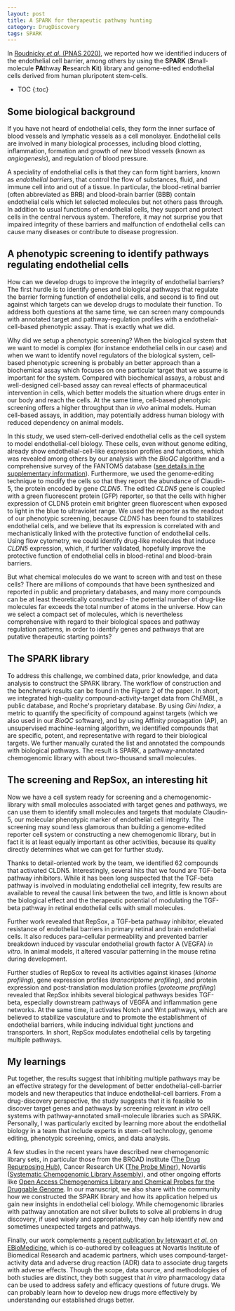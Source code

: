```yaml
---
layout: post
title: A SPARK for therapeutic pathway hunting
category: DrugDiscovery
tags: SPARK
---
```


In [Roudnicky *et al.* (PNAS 2020)](https://www.pnas.org/content/117/33/19854),
we reported how we identified inducers of the endothelial cell barrier, among
others by using the **SPARK** (**S**mall-molecule **PA**thway **R**esearch
**K**it) library and genome-edited endothelial cells derived from human
pluripotent stem-cells.

* TOC
{:toc}

## Some biological background

If you have not heard of endothelial cells,  they form the inner surface of
blood vessels and lymphatic vessels as a cell monolayer. Endothelial cells are
involved in many biological processes, including blood clotting, inflammation,
formation and growth of new blood vessels (known as *angiogenesis*), and
regulation of blood pressure.

A speciality of endothelial cells is that they can form tight barriers, known as
*endothelial barriers*, that control the flow of substances, fluid, and immune
cell into and out of a tissue. In particular, the blood-retinal barrier (often
abbreviated as BRB) and blood-brain barrier (BBB) contain endothelial cells
which let selected molecules but not others pass through. In addition to usual
functions of endothelial cells, they support and protect cells in the central
nervous system. Therefore, it may not surprise you that impaired integrity of
these barriers and malfunction of endothelial cells can cause many diseases or
contribute to disease progression.

## A phenotypic screening to identify pathways regulating endothelial cells

How can we develop drugs to improve the integrity of endothelial barriers? The
first hurdle is to identify genes and biological pathways that regulate the
barrier forming function of endothelial cells, and second is to find out against
which targets can we develop drugs to modulate their function. To address both
questions at the same time, we can screen many compounds with annotated target
and pathway-regulation profiles with a endothelial-cell-based phenotypic assay.
That is exactly what we did.

Why did we setup a phenotypic screening? When the biological system that we want
to model is complex (for instance endothelial cells in our case) and when we
want to identify novel regulators of the biological system, cell-based
phenotypic screening is probably an better approach than a biochemical assay
which focuses on one particular target that we assume is important for the
system. Compared with biochemical assays, a robust and well-designed cell-based
assay can reveal effects of pharmaceutical intervention in cells, which better
models the situation where drugs enter in our body and reach the cells. At the
same time, cell-based phenotypic screening offers a higher throughput than *in
vivo* animal models. Human cell-based assays, in addition, may potentially
address human biology with reduced dependency on animal models.

In this study, we used stem-cell-derived endothelial cells as the cell system to
model endothelial-cell biology. These cells, even without genome editing,
already show endothelial-cell-like expression profiles and functions, which was
revealed among others by our analysis with the *BioQC* algorithm and a
comprehensive survey of the FANTOM5 database ([see details in the supplementary
information](https://www.pnas.org/content/pnas/suppl/2020/08/04/1911532117.DCSupplemental/pnas.1911532117.sapp.pdf)).
Furthermore, we used the genome-editing technique to modify the cells so that
they report the abundance of Claudin-5, the protein encoded by gene *CLDN5*. The
edited *CLDN5* gene is coupled with a green fluorescent protein (GFP) reporter,
so that the cells with higher expression of CLDN5 protein emit brighter green
fluorescent when exposed to light in the blue to ultraviolet range. We used the
reporter as the readout of our phenotypic screening, because *CLDN5* has been
found to stabilizes endothelial cells, and we believe that its expression is
correlated with and mechanistically linked with the protective function of
endothelial cells. Using flow cytometry, we could identify drug-like molecules
that induce *CLDN5* expression, which, if further validated, hopefully improve
the protective function of endothelial cells in blood-retinal and blood-brain
barriers.

But what chemical molecules do we want to screen with and test on these cells?
There are millions of compounds that have been synthesized and reported in
public and proprietary databases, and many more compounds can be at least
theoretically constructed - the potential number of drug-like molecules far
exceeds the total number of atoms in the universe. How can we select a compact
set of molecules, which is nevertheless comprehensive with regard to their
biological spaces and pathway regulation patterns, in order to identify genes
and pathways that are putative therapeutic starting points?

## The SPARK library

To address this challenge, we combined data, prior knowledge, and data analysis
to construct the SPARK library. The workflow of construction and the benchmark
results can be found in the Figure 2 of the paper. In short, we integrated
high-quality compound-activity-target data from *ChEMBL*, a public database, and
Roche's proprietary database. By using *Gini Index*, a metric to quantify the
specificity of compound against targets (which we also used in our *BioQC*
software), and by using Affinity propagation (AP), an unsupervised
machine-learning algorithm, we identified compounds that are specific, potent,
and representative with regard to their biological targets. We further manually
curated the list and annotated the compounds with biological pathways. The
result is SPARK, a pathway-annotated chemogenomic library with about
two-thousand small molecules.

## The screening and RepSox, an interesting hit

Now we have a cell system ready for screening and a chemogenomic-library with
small molecules associated with target genes and pathways, we can use them to
identify small molecules and targets that modulate Claudin-5, our molecular
phenotypic marker of endothelial cell integrity. The screening may sound less
glamorous than building a genome-edited reporter cell system or constructing a
new chemogenomic library, but in fact it is at least equally important as other
activities, because its quality directly determines what we can get for further
study.

Thanks to detail-oriented work by the team, we identified 62 compounds that
activated CLDN5. Interestingly, several hits that we found are TGF-beta pathway
inhibitors. While it has been long suspected that the TGF-beta pathway is
involved in modulating endothelial cell integrity, few results are available to
reveal the causal link between the two, and little is known about the biological
effect and the therapeutic potential of modulating the TGF-beta pathway in
retinal endothelial cells with small molecules.

Further work revealed that RepSox, a TGF-beta pathway inhibitor, elevated
resistance of endothelial barriers in primary retinal and brain endothelial
cells. It also reduces para-cellular permeability and prevented barrier breakdown
induced by vascular endothelial growth factor A (VEGFA) *in vitro*. In animal
models, it altered vascular patterning in the mouse retina during
development.

Further studies of RepSox to reveal its activities against kinases (*kinome
profiling*), gene expression profiles (*transcriptome profiling*), and protein
expression and post-translation modulation profiles (*proteome profiling*)
revealed that RepSox inhibits several biological pathways besides TGF-beta,
especially downstream pathways of VEGFA and inflammation gene networks. At the
same time, it activates Notch and Wnt pathways, which are believed to stabilize
vasculature and to promote the establishment of endothelial barriers, while
inducing individual tight junctions and transporters. In short, RepSox modulates
endothelial cells by targeting multiple pathways.

## My learnings

Put together, the results suggest that inhibiting multiple pathways may be an
effective strategy for the development of better endothelial-cell-barrier models
and new therapeutics that induce endothelial-cell barriers. From a
drug-discovery perspective, the study suggests that it is feasible to discover
target genes and pathways by screening relevant *in vitro* cell systems with
pathway-annotated small-molecule libraries such as SPARK. Personally, I was
particularly excited by learning more about the endothelial biology in a team
that include experts in stem-cell technology, genome editing, phenotypic
screening, omics, and data analysis.

A few studies in the recent years have described new chemogenomic library sets,
in particular those from the BROAD institute ([The Drug Repurposing
Hub](http://www.nature.com/nm/journal/v23/n4/full/nm.4306.html?foxtrotcallback=true)),
Cancer Research UK ([The Probe
Miner](http://www.cell.com/cell-chemical-biology/abstract/S2451-9456(17)30421-X)),
Novartis ([Systematic Chemogenomic Library
Assembly](https://www.biorxiv.org/content/10.1101/2020.03.30.017244v1)), and
other ongoing efforts like [Open Access Chemogenomics Library and Chemical
Probes for the Druggable
Genome](https://www.imi.europa.eu/sites/default/files/uploads/documents/apply-for-funding/future-topics/FutureTopic_chemogenomics.pdf).
In our manuscript, we also share with the community how we constructed the SPARK
library and how its application helped us gain new insights in endothelial cell
biology. While chemogenomic libraries with pathway annotation are not silver
bullets to solve all problems in drug discovery, if used wisely and
appropriately, they can help identify new and sometimes unexpected targets and
pathways.

Finally, our work complements [a recent publication by Ietswaart *et al.* on
EBioMedicine](http://www.sciencedirect.com/science/article/pii/S2352396420302127),
which is co-authored by colleagues at Novartis Institute of Biomedical Research
and academic partners, which uses compound-target-activity data and adverse drug
reaction (ADR) data to associate drug targets with adverse effects. Though the
scope, data source, and methodologies of both studies are distinct, they both
suggest that *in vitro* pharmacology data can be used to address
safety and efficacy questions of future drugs. We can probably learn how to
develop new drugs more effectively by understanding our established drugs better.


